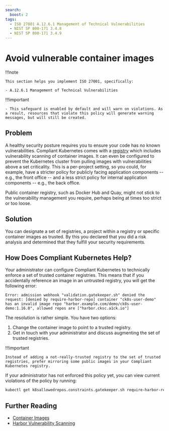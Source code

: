 ```yaml
---
search:
  boost: 2
tags:
  - ISO 27001 A.12.6.1 Management of Technical Vulnerabilities
  - NIST SP 800-171 3.4.8
  - NIST SP 800-171 3.4.9
---
```


<!--
Note to contributors: Aim for the following format.

* Title: Highlight benefit to Application Developer
* Context
* Problem
* Solution
* Error
* Resolution
-->

# Avoid vulnerable container images

!!!note

    This section helps you implement ISO 27001, specifically:

    - A.12.6.1 Management of Technical Vulnerabilities

!!!important

    - This safeguard is enabled by default and will warn on violations. As a result, resources that violate this policy will generate warning messages, but will still be created.

## Problem

A healthy security posture requires you to ensure your code has no known vulnerabilities. Compliant Kubernetes comes with a [registry](../registry.md) which includes vulnerability scanning of container images. It can even be configured to prevent the Kubernetes cluster from pulling images with vulnerabilities above a set criticality. This is a per-project setting, so you could, for example, have a stricter policy for publicly facing application components -- e.g., the front office -- and a less strict policy for internal application components -- e.g., the back office.

Public container registry, such as Docker Hub and Quay, might not stick to the vulnerability management you require, perhaps being at times too strict or too loose.

## Solution

You can designate a set of registries, a project within a registry or specific container images as trusted. By this you declared that you did a risk analysis and determined that they fulfill your security requirements.

## How Does Compliant Kubernetes Help?

Your administrator can configure Compliant Kubernetes to technically enforce a set of trusted container registries. This means that if you accidentally reference an image in an untrusted registry, you will get the following error:

```error
Error: admission webhook "validation.gatekeeper.sh" denied the request: [denied by require-harbor-repo] container "ck8s-user-demo" has an invalid image repo "harbor.example.com/demo/ck8s-user-demo:1.16.0", allowed repos are ["harbor.cksc.a1ck.io"]
```

The resolution is rather simple. You have two options:

1. Change the container image to point to a trusted registry.
1. Get in touch with your administrator and discuss augmenting the set of trusted registries.

!!!important

    Instead of adding a not-really-trusted registry to the set of trusted registries, prefer mirroring some public images in your Compliant Kubernetes registry.

If your administrator has not enforced this policy yet, you can view current violations of the policy by running:

```bash
kubectl get k8sallowedrepos.constraints.gatekeeper.sh require-harbor-repo -ojson | jq .status.violations
```

## Further Reading

- [Container Images](https://kubernetes.io/docs/concepts/containers/images/)
- [Harbor Vulnerability Scanning](https://goharbor.io/docs/2.4.0/administration/vulnerability-scanning/)
